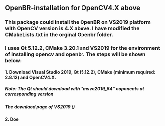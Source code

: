 ## OpenBR-installation for OpenCV4.X above
### This package could install the OpenBR on VS2019 platform with OpenCV version is 4.X above. I have modified the CMakeLists.txt in the orginal Openbr folder.
### I uses Qt 5.12.2, CMake 3.20.1 and VS2019 for the environment of installing opencv and openbr. The steps will be shown below:
#### 1. Download Visual Studio 2019, Qt (5.12.2), CMake (minimum required: 2.8.12) and OpenCV4.X.
##### Note: The Qt should download with "msvc2019_64" coponents at corresponding version
##### The downlaod page of VS2019 ()
#### 2. Doe
